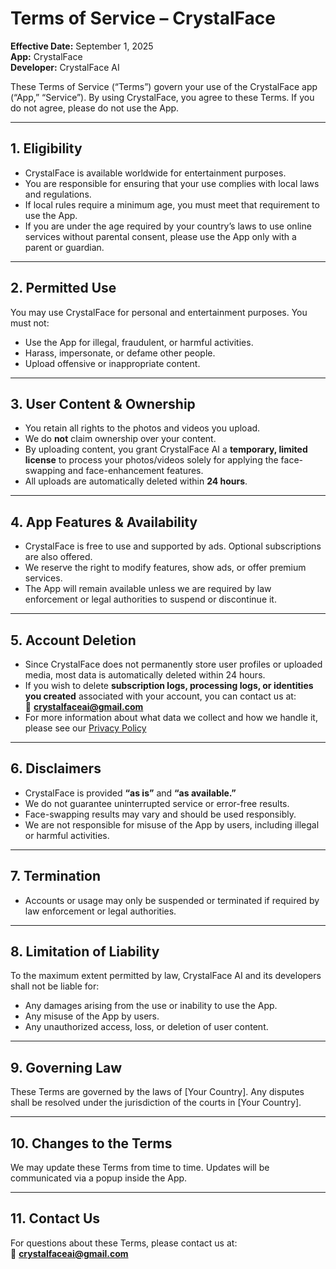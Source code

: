 # Terms of Service – CrystalFace
**Effective Date:** September 1, 2025  
**App:** CrystalFace  
**Developer:** CrystalFace AI

These Terms of Service (“Terms”) govern your use of the CrystalFace app (“App,” “Service”). By using CrystalFace, you agree to these Terms. If you do not agree, please do not use the App.

---

## 1. Eligibility

- CrystalFace is available worldwide for entertainment purposes.  
- You are responsible for ensuring that your use complies with local laws and regulations.  
- If local rules require a minimum age, you must meet that requirement to use the App.  
- If you are under the age required by your country’s laws to use online services without parental consent, please use the App only with a parent or guardian.

---

## 2. Permitted Use

You may use CrystalFace for personal and entertainment purposes. You must not:

- Use the App for illegal, fraudulent, or harmful activities.  
- Harass, impersonate, or defame other people.
- Upload offensive or inappropriate content.

---

## 3. User Content & Ownership

- You retain all rights to the photos and videos you upload.  
- We do **not** claim ownership over your content.  
- By uploading content, you grant CrystalFace AI a **temporary, limited license** to process your photos/videos solely for applying the face-swapping and face-enhancement features.  
- All uploads are automatically deleted within **24 hours**.  

---

## 4. App Features & Availability

- CrystalFace is free to use and supported by ads. Optional subscriptions are also offered.  
- We reserve the right to modify features, show ads, or offer premium services.  
- The App will remain available unless we are required by law enforcement or legal authorities to suspend or discontinue it.  

---

## 5. Account Deletion

- Since CrystalFace does not permanently store user profiles or uploaded media, most data is automatically deleted within 24 hours.  
- If you wish to delete **subscription logs, processing logs, or identities you created** associated with your account, you can contact us at:  
  📧 **crystalfaceai@gmail.com**  
- For more information about what data we collect and how we handle it, please see our [Privacy Policy](privacy_policy.md)  

---

## 6. Disclaimers

- CrystalFace is provided **“as is”** and **“as available.”**  
- We do not guarantee uninterrupted service or error-free results.  
- Face-swapping results may vary and should be used responsibly.  
- We are not responsible for misuse of the App by users, including illegal or harmful activities.  

---

## 7. Termination

- Accounts or usage may only be suspended or terminated if required by law enforcement or legal authorities.

---

## 8. Limitation of Liability

To the maximum extent permitted by law, CrystalFace AI and its developers shall not be liable for:

- Any damages arising from the use or inability to use the App.  
- Any misuse of the App by users.  
- Any unauthorized access, loss, or deletion of user content.

---

## 9. Governing Law

These Terms are governed by the laws of [Your Country]. Any disputes shall be resolved under the jurisdiction of the courts in [Your Country].

---

## 10. Changes to the Terms

We may update these Terms from time to time. Updates will be communicated via a popup inside the App.

---

## 11. Contact Us

For questions about these Terms, please contact us at:  
📧 **crystalfaceai@gmail.com**
